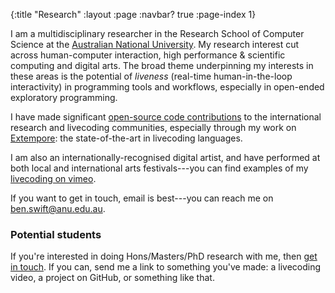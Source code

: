 {:title "Research"
 :layout :page
 :navbar? true
 :page-index 1}
 
I am a multidisciplinary researcher in the Research School of Computer
Science at the
[Australian National University](http://people.cecs.anu.edu.au/user/4919).
My research interest cut across human-computer interaction, high
performance & scientific computing and digital arts. The broad theme
underpinning my interests in these areas is the potential of
*liveness* (real-time human-in-the-loop interactivity) in
programming tools and workflows, especially in open-ended exploratory
programming.

I have made significant
[open-source code contributions](https://github.com/benswift) to the
international research and livecoding communities, especially through
my work on [Extempore](https://github.com/digego/extempore): the 
state-of-the-art in livecoding languages.

I am also an internationally-recognised digital artist, and have
performed at both local and international arts festivals---you can
find examples of my [livecoding on vimeo](https://vimeo.com/benswift/videos).

If you want to get in touch, email is best---you can reach me on
<ben.swift@anu.edu.au>.

### Potential students

If you're interested in doing Hons/Masters/PhD research with me,
then [get in touch](mailto:ben.swift@anu.edu.au). If you can, send me
a link to something you've made: a livecoding video, a project on
GitHub, or something like that.
